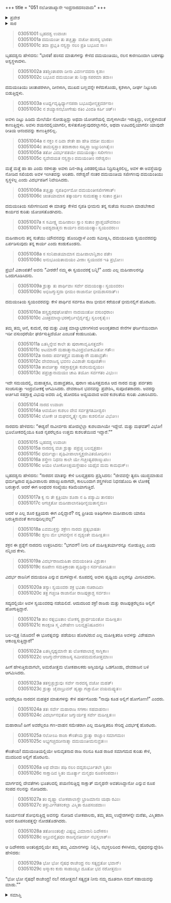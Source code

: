+++
title = "051 ನಲೋಪಾಖ್ಯಾನೇ ಇಂದ್ರನಾರದಸಂವಾದಃ"
+++

<details><summary>ಪ್ರವೇಶ</summary>


।।   ಓಂ ಓಂ ನಮೋ ನಾರಾಯಣಾಯ।।   ಶ್ರೀ ವೇದವ್ಯಾಸಾಯ ನಮಃ ।।

ಶ್ರೀ ಕೃಷ್ಣದ್ವೈಪಾಯನ ವೇದವ್ಯಾಸ ವಿರಚಿತ  

**ಶ್ರೀ ಮಹಾಭಾರತ**

**ಆರಣ್ಯಕ ಪರ್ವ**

**ಇಂದ್ರಲೋಕಾಭಿಗಮನ ಪರ್ವ**

**ಅಧ್ಯಾಯ 51**

</details>


<details><summary>ಸಾರ</summary>

ಭೀಮನು ದಮಯಂತಿಯ ಸ್ವಯಂವರವನ್ನು ಏರ್ಪಡಿಸಿದ್ದುದು (1-8); ನೃಪರೆಲ್ಲರೂ ಸ್ವಯಂವರಕ್ಕೆ ನಡೆದುದು (9-10). ನಾರದ-ಪರ್ವತರಿಂದ ಸ್ವಯಂವರದ ಕುರಿತು ಕೇಳಿದ ಇಂದ್ರನು ಅಗ್ನಿ ಮತ್ತು ಲೋಕಪಾಲಕರೊಡನೆ ಸ್ವಯಂವರದಲ್ಲಿ ಭಾಗವಹಿಸಲು ಹೊರಟಿದುದು (11-25). ಮಾರ್ಗದಲ್ಲಿ ನಲನನ್ನು ಕಂಡ ಇಂದ್ರಾದಿಗಳು ಅವನ ಸಹಾಯವನ್ನು ಕೇಳಿದುದು (26-29).

</details>


> 03051001 ಬೃಹದಶ್ವ ಉವಾಚ।  
03051001a ದಮಯಂತೀ ತು ತಚ್ಛೃತ್ವಾ ವಚೋ ಹಂಸಸ್ಯ ಭಾರತ।  
03051001c ತದಾ ಪ್ರಭೃತಿ ನಸ್ವಸ್ಥಾ ನಲಂ ಪ್ರತಿ ಬಭೂವ ಸಾ।।

ಬೃಹದಶ್ವನು ಹೇಳಿದನು: “ಭಾರತ! ಹಂಸದ ಮಾತುಗಳನ್ನು ಕೇಳಿದ ದಮಯಂತಿಯು, ನಲನ ಕಾರಣದಿಂದಾಗಿ ಬಹಳಷ್ಟು ಅಸ್ವಸ್ಥಳಾದಳು.

> 03051002a ತತಶ್ಚಿಂತಾಪರಾ ದೀನಾ ವಿವರ್ಣವದನಾ ಕೃಶಾ।  
03051002c ಬಭೂವ ದಮಯಂತೀ ತು ನಿಃಶ್ವಾಸಪರಮಾ ತದಾ।।

ದಮಯಂತಿಯು ಚಿಂತಾಪರಳಾಗಿ, ದೀನಳಾಗಿ, ಮುಖದ ಬಣ್ಣವನ್ನೇ ಕಳೆದುಕೊಂಡು, ಕೃಶಳಾಗಿ, ದೀರ್ಘ ನಿಟ್ಟುಸಿರು ಬಿಡುತ್ತಿದ್ದಳು.

> 03051003a ಊರ್ಧ್ವದೃಷ್ಟಿರ್ಧ್ಯಾನಪರಾ ಬಭೂವೋನ್ಮತ್ತದರ್ಶನಾ।  
03051003c ನ ಶಯ್ಯಾಸನಭೋಗೇಷು ರತಿಂ ವಿಂದತಿ ಕರ್ಹಿ ಚಿತ್।।

ಅವಳು ದಿಟ್ಟು ಹಿಡಿದು ಮೇಲೆಯೇ ನೋಡುತ್ತಿದ್ದು ಅಥವಾ ಯೋಚನೆಯಲ್ಲಿ ಮಗ್ನಳಾಗಿಯೇ ಇರುತ್ತಿದ್ದು, ಉನ್ಮತ್ತಳಾದಂತೆ ಕಾಣುತ್ತಿದ್ದಳು. ಅವಳು ಶಯನದಲ್ಲಿಯಾಗಲೀ, ಕುಳಿತುಕೊಳ್ಳುವುದರಲ್ಲಾಗಲೀ, ಅಥವಾ ಊಟದಲ್ಲಿಯಾಗಲೀ ಯಾವುದೇ ರೀತಿಯ ಆನಂದವನ್ನು ಕಾಣುತ್ತಿರಲಿಲ್ಲ.

> 03051004a ನ ನಕ್ತಂ ನ ದಿವಾ ಶೇತೇ ಹಾ ಹೇತಿ ವದತೀ ಮುಹುಃ।  
03051004c ತಾಮಸ್ವಸ್ಥಾಂ ತದಾಕಾರಾಂ ಸಖ್ಯಸ್ತಾ ಜಜ್ಞುರಿಂಗಿತೈಃ।।  
03051005a ತತೋ ವಿದರ್ಭಪತಯೇ ದಮಯಂತ್ಯಾಃ ಸಖೀಗಣಃ।  
03051005c ನ್ಯವೇದಯತ ನಸ್ವಸ್ಥಾಂ ದಮಯಂತೀಂ ನರೇಶ್ವರ।।

ಮತ್ತೆ ಮತ್ತೆ ಹಾ ಹಾ ಎಂದು ನರಳುತ್ತಾ ಅವಳು ದಿನ-ರಾತ್ರಿ ಎರಡರಲ್ಲಿಯೂ ನಿದ್ರಿಸುತ್ತಿರಲಿಲ್ಲ, ಅವಳ ಈ ಅವಸ್ಥೆಯನ್ನು ನೋಡಿದ ಸಖಿಯರು ಅವಳ ಇಂಗಿತವನ್ನು ಅರಿತರು. ನರೇಶ್ವರ! ನಂತರ ದಮಯಂತಿಯ ಸಖೀಗಣವು ದಮಯಂತಿಯು ಸ್ವಸ್ಥಳಿಲ್ಲ ಎಂದು ವಿದರ್ಭಪತಿಗೆ ನಿವೇದಿಸಿದರು.

> 03051006a ತಚ್ಛೃತ್ವಾ ನೃಪತಿರ್ಭೀಮೋ ದಮಯಂತೀಸಖೀಗಣಾತ್।  
03051006c ಚಿಂತಯಾಮಾಸ ತತ್ಕಾರ್ಯಂ ಸುಮಹತ್ಸ್ವಾಂ ಸುತಾಂ ಪ್ರತಿ।।

ದಮಯಂತಿಯ ಸಖೀಗಣದಿಂದ ಈ ಮಾತನ್ನು ಕೇಳಿದ ನೃಪತಿ ಭೀಮನು ತನ್ನ ಸುತೆಯ ಸಲುವಾಗಿ ಮಾಡಬೇಕಾದ ಕಾರ್ಯದ ಕುರಿತು ಯೋಚಿಸತೊಡಗಿದನು.

> 03051007a ಸ ಸಮೀಕ್ಷ್ಯ ಮಹೀಪಾಲಃ ಸ್ವಾಂ ಸುತಾಂ ಪ್ರಾಪ್ತಯೌವನಾಂ।  
03051007c ಅಪಶ್ಯದಾತ್ಮನಃ ಕಾರ್ಯಂ ದಮಯಂತ್ಯಾಃ ಸ್ವಯಂವರಂ।।

ಮಹೀಪಾಲನು ತನ್ನ ಸುತೆಯು ಯೌವನವನ್ನು ಹೊಂದಿದ್ದಾಳೆ ಎಂದು ಸಮೀಕ್ಷಿಸಿ, ದಮಯಂತಿಯ ಸ್ವಯಂವರವನ್ನು ಏರ್ಪಡಿಸುವುದು ತನ್ನ ಕಾರ್ಯ ಎಂದು ಕಂಡುಕೊಂಡನು.

> 03051008a ಸ ಸಂನಿಪಾತಯಾಮಾಸ ಮಹೀಪಾಲಾನ್ವಿಶಾಂ ಪತೇ।  
03051008c ಅನುಭೂಯತಾಮಯಂ ವೀರಾಃ ಸ್ವಯಂವರ ಇತಿ ಪ್ರಭೋ।।

ಪ್ರಭು! ವಿಶಾಂಪತೇ! ಅವನು “ವೀರರೇ! ನಮ್ಮ ಈ ಸ್ವಯಂವರಕ್ಕೆ ಬನ್ನಿ!” ಎಂದು ಎಲ್ಲ ಮಹೀಪಾಲರನ್ನೂ ಒಂದುಗೂಡಿಸಿದನು.

> 03051009a ಶ್ರುತ್ವಾ ತು ಪಾರ್ಥಿವಾಃ ಸರ್ವೇ ದಮಯಂತ್ಯಾಃ ಸ್ವಯಂವರಂ।  
03051009c ಅಭಿಜಗ್ಮುಸ್ತದಾ ಭೀಮಂ ರಾಜಾನೋ ಭೀಮಶಾಸನಾತ್।।

ದಮಯಂತಿಯ ಸ್ವಯಂವರವನ್ನು ಕೇಳಿ ಪಾರ್ಥಿವ ಸರ್ವರೂ ರಾಜ ಭೀಮನ ಕರೆಯಂತೆ ಭೀಮನಲ್ಲಿಗೆ ಹೊರಟರು.

> 03051010a ಹಸ್ತ್ಯಶ್ವರಥಘೋಷೇಣ ನಾದಯಂತೋ ವಸುಂಧರಾಂ।  
03051010c ವಿಚಿತ್ರಮಾಲ್ಯಾಭರಣೈರ್ಬಲೈರ್ದೃಶ್ಯೈಃ ಸ್ವಲಂಕೃತೈಃ।।

ತಮ್ಮ ತಮ್ಮ ಆನೆ, ಕುದುರೆ, ರಥ ಮತ್ತು ವಿಚಿತ್ರ ಮಾಲ್ಯಾಭರಣಗಳಿಂದ ಅಲಂಕೃತರಾದ ಸೇನೆಗಳ ಘರ್ಜನೆಯಿಂದಾಗಿ ಇಡೀ ವಸುಂಧರೆಯೇ ಘರ್ಜಿಸುತ್ತಿದೆಯೋ ಎಂಬಂತೆ ಕಂಡುಬಂದಿತು.

> 03051011a ಏತಸ್ಮಿನ್ನೇವ ಕಾಲೇ ತು ಪುರಾಣಾವೃಷಿಸತ್ತಮೌ।  
03051011c ಅಟಮಾನೌ ಮಹಾತ್ಮಾನಾವಿಂದ್ರಲೋಕಮಿತೋ ಗತೌ।।  
03051012a ನಾರದಃ ಪರ್ವತಶ್ಚೈವ ಮಹಾತ್ಮಾನೌ ಮಹಾವ್ರತೌ।  
03051012c ದೇವರಾಜಸ್ಯ ಭವನಂ ವಿವಿಶಾತೇ ಸುಪೂಜಿತೌ।।  
03051013a ತಾವರ್ಚಿತ್ವಾ ಸಹಸ್ರಾಕ್ಷಸ್ತತಃ ಕುಶಲಮವ್ಯಯಂ।  
03051013c ಪಪ್ರಚ್ಚಾನಾಮಯಂ ಚಾಪಿ ತಯೋಃ ಸರ್ವಗತಂ ವಿಭುಃ।।

ಇದೇ ಸಮಯದಲ್ಲಿ, ಮಹಾತ್ಮರೂ, ಮಹಾವ್ರತರೂ, ಪುರಾಣ ಋಷಿಸತ್ತಮರೂ ಆದ ನಾರದ ಮತ್ತು ಪರ್ವತರು ಸಂಚರಿಸುತ್ತಾ ಇಂದ್ರಲೋಕಕ್ಕೆ ಆಗಮಿಸಿದರು. ದೇವರಾಜನ ಭವನವನ್ನು ಪ್ರವೇಶಿಸಿ, ಸುಪೂಜಿತರಾದರು. ಅವರನ್ನು ಅರ್ಚಿಸಿದ ಸಹಸ್ರಾಕ್ಷ ವಿಭುವು ಅವರು ಎಲ್ಲಿ ಹೋದರೂ ಅವ್ಯಯವಾದ ಅವರ ಕುಶಲತೆಯ ಕುರಿತು ವಿಚಾರಿಸಿದನು.

> 03051014 ನಾರದ ಉವಾಚ।  
03051014a ಆವಯೋಃ ಕುಶಲಂ ದೇವ ಸರ್ವತ್ರಗತಮೀಶ್ವರ।  
03051014c ಲೋಕೇ ಚ ಮಘವನ್ಕೃತ್ಸ್ನೇ ನೃಪಾಃ ಕುಶಲಿನೋ ವಿಭೋ।।

ನಾರದನು ಹೇಳಿದನು: “ಈಶ್ವರ! ನಾವೀರ್ವರು ಹೋದಲ್ಲೆಲ್ಲಾ ಕುಶಲವಾಗಿಯೇ ಇದ್ದೇವೆ. ಮತ್ತು ಮಘವತ್! ವಿಭೋ! ಭೂಲೋಕದಲ್ಲಿಯೂ ಕೂಡ ನೃಪರೆಲ್ಲರೂ ಉತ್ತಮ ಕುಶಲತೆಯಿಂದ ಇದ್ದಾರೆ.””

> 03051015 ಬೃಹದಶ್ವ ಉವಾಚ।  
03051015a ನಾರದಸ್ಯ ವಚಃ ಶ್ರುತ್ವಾ ಪಪ್ರಚ್ಚ ಬಲವೃತ್ರಹಾ।  
03051015c ಧರ್ಮಜ್ಞಾಃ ಪೃಥಿವೀಪಾಲಾಸ್ತ್ಯಕ್ತಜೀವಿತಯೋಧಿನಃ।।  
03051016a ಶಸ್ತ್ರೇಣ ನಿಧನಂ ಕಾಲೇ ಯೇ ಗಚ್ಚಂತ್ಯಪರಾಙ್ಮುಖಾಃ।  
03051016c ಅಯಂ ಲೋಕೋಽಕ್ಷಯಸ್ತೇಷಾಂ ಯಥೈವ ಮಮ ಕಾಮಧುಕ್।।

ಬೃಹದಶ್ವನು ಹೇಳಿದನು: “ನಾರದನ ಮಾತನ್ನು ಕೇಳಿ ಬಲವೃತ್ರಹನು ಪ್ರಶ್ನಿಸಿದನು: “ಜೀವವನ್ನೇ ತ್ಯಜಿಸಿ ಯುದ್ಧಮಾಡುವ ಧರ್ಮಜ್ಞರಾದ ಪೃಥಿವೀಪಾಲರು ಪರಾಙ್ಮುಖರಾಗದೇ, ಕಾಲಬಂದಾಗ ಶಸ್ತ್ರಗಳಿಂದ ನಿಧನಹೊಂದಿ ಈ ಲೋಕಕ್ಕೆ ಬರುತ್ತಾರೆ. ಆದರೆ ಈಗ ಅಂಥವರ ಸಂಖ್ಯೆಯು ಕಡಿಮೆಯಾಗುತ್ತಿದೆ.

> 03051017a ಕ್ವ ನು ತೇ ಕ್ಷತ್ರಿಯಾಃ ಶೂರಾ ನ ಹಿ ಪಶ್ಯಾಮಿ ತಾನಹಂ।  
03051017c ಆಗಚ್ಚತೋ ಮಹೀಪಾಲಾನತಿಥೀನ್ದಯಿತಾನ್ಮಮ।।

ಆದರೆ ಆ ಎಲ್ಲ ಶೂರ ಕ್ಷತ್ರಿಯರು ಈಗ ಎಲ್ಲಿದ್ದಾರೆ? ನನ್ನ ಪ್ರೀತಿಯ ಅತಿಥಿಗಳಾಗಿ ಮಹೀಪಾಲರು ಯಾರೂ ಬರುತ್ತಿರುವಂತೆ ಕಾಣುವುದಿಲ್ಲವಲ್ಲ!”

> 03051018a ಏವಮುಕ್ತಸ್ತು ಶಕ್ರೇಣ ನಾರದಃ ಪ್ರತ್ಯಭಾಷತ।  
03051018c ಶೃಣು ಮೇ ಭಗವನ್ಯೇನ ನ ದೃಶ್ಯಂತೇ ಮಹೀಕ್ಷಿತಃ।।

ಶಕ್ರನ ಈ ಪ್ರಶ್ನೆಗೆ ನಾರದನು ಉತ್ತರಿಸಿದನು: “ಭಗವನ್! ನೀನು ಏಕೆ ಮಹೀಕ್ಷಿತರ್ಯಾರನ್ನೂ ನೋಡುತ್ತಿಲ್ಲ ಎಂದು ನನ್ನಿಂದ ಕೇಳು.

> 03051019a ವಿದರ್ಭರಾಜದುಹಿತಾ ದಮಯಂತೀತಿ ವಿಶ್ರುತಾ।  
03051019c ರೂಪೇಣ ಸಮತಿಕ್ರಾಂತಾ ಪೃಥಿವ್ಯಾಂ ಸರ್ವಯೋಷಿತಃ।।

ವಿದರ್ಭ ರಾಜನಿಗೆ ದಮಯಂತಿ ಎನ್ನುವ ಮಗಳಿದ್ದಾಳೆ. ರೂಪದಲ್ಲಿ ಅವಳು ಪೃಥ್ವಿಯ ಎಲ್ಲರನ್ನೂ ಮೀರಿಸಿದವಳು.

> 03051020a ತಸ್ಯಾಃ ಸ್ವಯಂವರಃ ಶಕ್ರ ಭವಿತಾ ನಚಿರಾದಿವ।  
03051020c ತತ್ರ ಗಚ್ಚಂತಿ ರಾಜಾನೋ ರಾಜಪುತ್ರಾಶ್ಚ ಸರ್ವಶಃ।।

ಸದ್ಯದಲ್ಲಿಯೇ ಅವಳ ಸ್ವಯಂವರವು ನಡೆಯಲಿದೆ. ಆದುದರಿಂದ ಶಕ್ರ! ರಾಜರು ಮತ್ತು ರಾಜಪುತ್ರರೆಲ್ಲರೂ ಅಲ್ಲಿಗೆ ಹೋಗುತ್ತಿದ್ದಾರೆ.

> 03051021a ತಾಂ ರತ್ನಭೂತಾಂ ಲೋಕಸ್ಯ ಪ್ರಾರ್ಥಯಂತೋ ಮಹೀಕ್ಷಿತಃ।  
03051021c ಕಾಂಕ್ಷಂತಿ ಸ್ಮ ವಿಶೇಷೇಣ ಬಲವೃತ್ರನಿಷೂದನ।।

ಬಲ-ವೃತ್ರ ನಿಶೂದನ! ಈ ಭೂರತ್ನವನ್ನು ಪಡೆಯಲು ಹೊರಟಿರುವ ಎಲ್ಲ ಮಹೀಕ್ಷಿತರೂ ಅವಳನ್ನು ವಿಶೇಷವಾಗಿ ಆಕಾಂಕ್ಷಿಸುತ್ತಿದ್ದಾರೆ!”

> 03051022a ಏತಸ್ಮಿನ್ಕಥ್ಯಮಾನೇ ತು ಲೋಕಪಾಲಾಶ್ಚ ಸಾಗ್ನಿಕಾಃ।  
03051022c ಆಜಗ್ಮುರ್ದೇವರಾಜಸ್ಯ ಸಮೀಪಮಮರೋತ್ತಮಾಃ।।

ಹೀಗೆ ಹೇಳುತ್ತಿರುವಾಗಲೇ, ಅಮರೋತ್ತಮ ಲೋಕಪಾಲಕರು ಅಗ್ನಿಯನ್ನೂ ಒಡಗೊಂಡು, ದೇವರಾಜನ ಬಳಿ ಆಗಮಿಸಿದರು.

> 03051023a ತತಸ್ತಚ್ಛುಶ್ರುವುಃ ಸರ್ವೇ ನಾರದಸ್ಯ ವಚೋ ಮಹತ್।  
03051023c ಶ್ರುತ್ವಾ ಚೈವಾಬ್ರುವನ್ ಹೃಷ್ಟಾ ಗಚ್ಚಾಮೋ ವಯಮಪ್ಯುತ।।

ಅವರೆಲ್ಲರೂ ನಾರದನ ಮಹತ್ತರ ಮಾತುಗಳನ್ನು ಕೇಳಿ ಹರ್ಷಗೊಂಡು “ನಾವೂ ಕೂಡ ಅಲ್ಲಿಗೆ ಹೋಗೋಣ!” ಎಂದರು.

> 03051024a ತತಃ ಸರ್ವೇ ಮಹಾರಾಜ ಸಗಣಾಃ ಸಹವಾಹನಾಃ।  
03051024c ವಿದರ್ಭಾನಭಿತೋ ಜಗ್ಮುರ್ಯತ್ರ ಸರ್ವೇ ಮಹೀಕ್ಷಿತಃ।।

ಮಹಾರಾಜ! ಹೀಗೆ ಅವರೆಲ್ಲರೂ ಗಣ-ವಾಹನ ಸಮೇತರಾಗಿ ಎಲ್ಲ ಮಹೀಕ್ಷಿತರೂ ಸೇರಿದ್ದ ವಿದರ್ಭಕ್ಕೆ ಹೊರಟರು.

> 03051025a ನಲೋಽಪಿ ರಾಜಾ ಕೌಂತೇಯ ಶ್ರುತ್ವಾ ರಾಜ್ಞಾಂ ಸಮಾಗಮಂ।  
03051025c ಅಭ್ಯಗಚ್ಚದದೀನಾತ್ಮಾ ದಮಯಂತೀಮನುವ್ರತಃ।।

ಕೌಂತೇಯ! ದಮಯಂತಿಯಲ್ಲಿಯೇ ಅನುವೃತನಾದ ರಾಜ ನಲನೂ ಕೂಡ ರಾಜರ ಸಮಾಗಮದ ಕುರಿತು ಕೇಳಿ, ಮುದದಿಂದ ಅಲ್ಲಿಗೆ ಹೊರಟನು.

> 03051026a ಅಥ ದೇವಾಃ ಪಥಿ ನಲಂ ದದೃಶುರ್ಭೂತಲೇ ಸ್ಥಿತಂ।  
03051026c ಸಾಕ್ಷಾದಿವ ಸ್ಥಿತಂ ಮೂರ್ತ್ಯಾ ಮನ್ಮಥಂ ರೂಪಸಂಪದಾ।।

ಮಾರ್ಗದಲ್ಲಿ ದೇವತೆಗಳು ಭೂತಲದಲ್ಲಿ ಪಯಣಿಸುತ್ತಿದ್ದ ಸಾಕ್ಷಾತ್ ಮನ್ಮಥನೇ ಅವತರಿಸಿದ್ದಾನೋ ಎನ್ನುವ ರೂಪ ಸಂಪದ ನಲನನ್ನು ನೋಡಿದರು.

> 03051027a ತಂ ದೃಷ್ಟ್ವಾ ಲೋಕಪಾಲಾಸ್ತೇ ಭ್ರಾಜಮಾನಂ ಯಥಾ ರವಿಂ।  
03051027c ತಸ್ಥುರ್ವಿಗತಸಂಕಲ್ಪಾ ವಿಸ್ಮಿತಾ ರೂಪಸಂಪದಾ।।

ಸೂರ್ಯನಂತೆ ಶೋಭಿಸುತ್ತಿದ್ದ ಅವನನ್ನು ನೋಡಿದ ಲೋಕಪಾಲರು, ತಮ್ಮ ತಮ್ಮ ಉದ್ದೇಶಗಳನ್ನೇ ಮರೆತು, ವಿಸ್ಮಿತರಾಗಿ ಅವನ ರೂಪಸಂಪತ್ತನ್ನೇ ನೋಡತೊಡಗಿದರು.

> 03051028a ತತೋಽಂತರಿಕ್ಷೇ ವಿಷ್ಟಭ್ಯ ವಿಮಾನಾನಿ ದಿವೌಕಸಃ।  
03051028c ಅಬ್ರುವನ್ನೈಷಧಂ ರಾಜನ್ನವತೀರ್ಯ ನಭಸ್ತಲಾತ್।।

ಆ ದಿವೌಕಸರು ಅಂತರಿಕ್ಷದಲ್ಲಿಯೇ ತಮ್ಮ ತಮ್ಮ ವಿಮಾನಗಳನ್ನು ನಿಲ್ಲಿಸಿ, ನಭಸ್ತಲದಿಂದ ಕೆಳಗಿಳಿದು, ನೈಷಧನನ್ನುದ್ದೇಶಿಸಿ ಹೇಳಿದರು:

> 03051029a ಭೋ ಭೋ ನೈಷಧ ರಾಜೇಂದ್ರ ನಲ ಸತ್ಯವ್ರತೋ ಭವಾನ್।  
03051029c ಅಸ್ಮಾಕಂ ಕುರು ಸಾಹಾಯ್ಯಂ ದೂತೋ ಭವ ನರೋತ್ತಮ।।

“ಭೋ ಭೋ ನೈಷಧ! ರಾಜೇಂದ್ರ! ನಲ! ನರೋತ್ತಮ! ಸತ್ಯವ್ರತ ನೀನು ನಮ್ಮ ದೂತನಾಗಿ ನಮಗೆ ಸಹಾಯವನ್ನು ಮಾಡು.””

<details><summary>ಸಮಾಪ್ತಿ</summary>


ಇತಿ ಶ್ರೀ ಮಹಾಭಾರತೇ ಆರಣ್ಯಕಪರ್ವಣಿ ಇಂದ್ರಲೋಕಾಭಿಗಮನಪರ್ವಣಿ ನಲೋಪಾಖ್ಯಾನೇ ಇಂದ್ರನಾರದಸಂವಾದೇ ಏಕಪಂಚಾಶತ್ತಮೋಽಧ್ಯಾಯಃ।  
ಇದು ಮಹಾಭಾರತದ ಆರಣ್ಯಕಪರ್ವದಲ್ಲಿ ಇಂದ್ರಲೋಕಾಭಿಗಮನಪರ್ವದಲ್ಲಿ ನಲೋಪಾಖ್ಯಾನದಲ್ಲಿ ಇಂದ್ರನಾರದ ಸಂವಾದ ಎನ್ನುವ ಐವತ್ತೊಂದನೆಯ ಅಧ್ಯಾಯವು.



</details>
